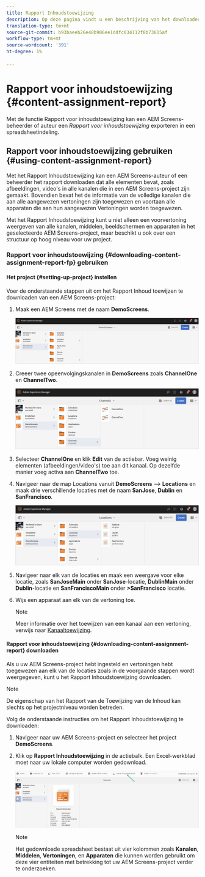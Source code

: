 ```yaml
---
title: Rapport Inhoudstoewijzing
description: Op deze pagina vindt u een beschrijving van het downloaden en gebruiken van het rapport Inhoudstoewijzing.
translation-type: tm+mt
source-git-commit: b93baeeb26e48b906ee1ddfc034112f8b73615af
workflow-type: tm+mt
source-wordcount: '391'
ht-degree: 1%

---
```



# Rapport voor inhoudstoewijzing {#content-assignment-report}

Met de functie Rapport voor inhoudstoewijzing kan een AEM Screens-beheerder of auteur een *Rapport voor inhoudstoewijzing* exporteren in een spreadsheetindeling.

## Rapport voor inhoudstoewijzing gebruiken {#using-content-assignment-report}

Met het Rapport Inhoudstoewijzing kan een AEM Screens-auteur of een beheerder het rapport downloaden dat alle elementen bevat, zoals afbeeldingen, video&#39;s in alle kanalen die in een AEM Screens-project zijn gemaakt. Bovendien bevat het de informatie van de volledige kanalen die aan alle aangewezen vertoningen zijn toegewezen en voortaan alle apparaten die aan hun aangewezen Vertoningen worden toegewezen.

Met het Rapport Inhoudstoewijzing kunt u niet alleen een voorvertoning weergeven van alle kanalen, middelen, beeldschermen en apparaten in het geselecteerde AEM Screens-project, maar beschikt u ook over een structuur op hoog niveau voor uw project.

### Rapport voor inhoudstoewijzing {#downloading-content-assignment-report-fp} gebruiken

#### Het project {#setting-up-project} instellen

Voer de onderstaande stappen uit om het Rapport Inhoud toewijzen te downloaden van een AEM Screens-project:

1. Maak een AEM Screens met de naam **DemoScreens**.

   ![afbeelding](/help/user-guide/assets/content-assignment-report/car-1.png)

1. Creeer twee opeenvolgingskanalen in **DemoScreens** zoals **ChannelOne** en **ChannelTwo**.

   ![afbeelding](/help/user-guide/assets/content-assignment-report/car-2.png)

1. Selecteer **ChannelOne** en klik **Edit** van de actiebar. Voeg weinig elementen (afbeeldingen/video&#39;s) toe aan dit kanaal. Op dezelfde manier voeg activa aan **ChannelTwo** toe.

1. Navigeer naar de map Locations vanuit **DemoScreens** —> **Locations** en maak drie verschillende locaties met de naam **SanJose**, **Dublin** en **SanFrancisco**.

   ![afbeelding](/help/user-guide/assets/content-assignment-report/car-3.png)

1. Navigeer naar elk van de locaties en maak een weergave voor elke locatie, zoals **SanJoseMain** onder **SanJose**-locatie, **DublinMain** onder **Dublin**-locatie en **SanFranciscoMain** onder **>SanFrancisco** locatie.

1. Wijs een apparaat aan elk van de vertoning toe.

   >[!NOTE]
   >Meer informatie over het toewijzen van een kanaal aan een vertoning, verwijs naar [Kanaaltoewijzing](/help/user-guide/channel-assignment.md).

#### Rapport voor inhoudstoewijzing {#downloading-content-assignment-report} downloaden

Als u uw AEM Screens-project hebt ingesteld en vertoningen hebt toegewezen aan elk van de locaties zoals in de voorgaande stappen wordt weergegeven, kunt u het Rapport Inhoudstoewijzing downloaden.

>[!NOTE]
>De eigenschap van het Rapport van de Toewijzing van de Inhoud kan slechts op het projectniveau worden betreden.

Volg de onderstaande instructies om het Rapport Inhoudstoewijzing te downloaden:

1. Navigeer naar uw AEM Screens-project en selecteer het project **DemoScreens**.

1. Klik op **Rapport Inhoudstoewijzing** in de actiebalk. Een Excel-werkblad moet naar uw lokale computer worden gedownload.

   ![afbeelding](/help/user-guide/assets/content-assignment-report/can-download.png)

   >[!NOTE]
   >Het gedownloade spreadsheet bestaat uit vier kolommen zoals **Kanalen**, **Middelen**, **Vertoningen**, en **Apparaten** die kunnen worden gebruikt om deze vier entiteiten met betrekking tot uw AEM Screens-project verder te onderzoeken.





